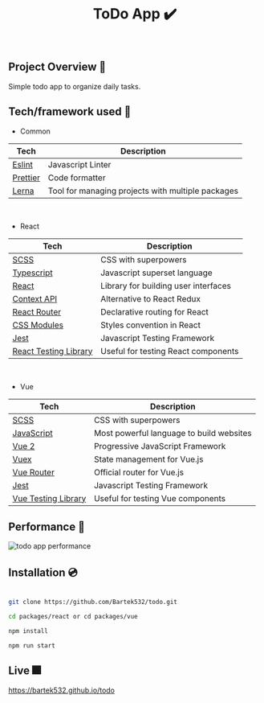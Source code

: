 <h1 align="center">
ToDo App ✔️
</h1>

<br />

## Project Overview 🎨

Simple todo app to organize daily tasks.

## Tech/framework used 🧰

- Common

| Tech                             | Description                                       |
| -------------------------------- | ------------------------------------------------- |
| [Eslint](https://eslint.org/)    | Javascript Linter                                 |
| [Prettier](https://prettier.io/) | Code formatter                                    |
| [Lerna](https://lerna.js.org)    | Tool for managing projects with multiple packages |

<br />

- React

| Tech                                                                                   | Description                          |
| -------------------------------------------------------------------------------------- | ------------------------------------ |
| [SCSS](https://sass-lang.com)                                                          | CSS with superpowers                 |
| [Typescript](https://www.typescriptlang.org/)                                          | Javascript superset language         |
| [React](https://reactjs.org/)                                                          | Library for building user interfaces |
| [Context API](https://reactjs.org/docs/context.html)                                   | Alternative to React Redux           |
| [React Router](https://reactrouter.com)                                                | Declarative routing for React        |
| [CSS Modules](https://github.com/css-modules/css-modules)                              | Styles convention in React           |
| [Jest](https://jestjs.io)                                                              | Javascript Testing Framework         |
| [React Testing Library](https://testing-library.com/docs/react-testing-library/intro/) | Useful for testing React components  |

<br />

- Vue

| Tech                                                                              | Description                              |
| --------------------------------------------------------------------------------- | ---------------------------------------- |
| [SCSS](https://sass-lang.com)                                                     | CSS with superpowers                     |
| [JavaScript](https://www.javascript.com)                                          | Most powerful language to build websites |
| [Vue 2](https://vuejs.org)                                                        | Progressive JavaScript Framework         |
| [Vuex](https://vuex.vuejs.org)                                                    | State management for Vue.js              |
| [Vue Router](https://router.vuejs.org)                                            | Official router for Vue.js               |
| [Jest](https://jestjs.io)                                                         | Javascript Testing Framework             |
| [Vue Testing Library](https://testing-library.com/docs/vue-testing-library/intro) | Useful for testing Vue components        |

## Performance 💨

<img src="https://i.ibb.co/DQVrMX1/todo.png" alt="todo app performance" />

## Installation 💿

```bash

git clone https://github.com/Bartek532/todo.git

cd packages/react or cd packages/vue

npm install

npm run start

```

## Live 🎆

https://bartek532.github.io/todo
